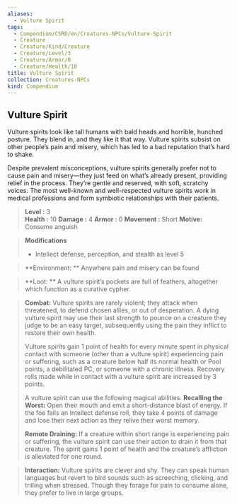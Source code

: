 ```yaml
---
aliases:
  - Vulture Spirit
tags:
  - Compendium/CSRD/en/Creatures-NPCs/Vulture-Spirit
  - Creature
  - Creature/Kind/Creature
  - Creature/Level/3
  - Creature/Armor/0
  - Creature/Health/10
title: Vulture Spirit
collection: Creatures-NPCs
kind: Compendium
---
```

## Vulture Spirit
Vulture spirits look like tall humans with bald heads and horrible, hunched posture. They blend in, and they like it that way. Vulture spirits subsist on other people’s pain and misery, which has led to a bad reputation that’s hard to shake. 

Despite prevalent misconceptions, vulture spirits generally prefer not to cause pain and misery—they just feed on what’s already present, providing relief in the process. They’re gentle and reserved, with soft, scratchy voices. The most well-known and well-respected vulture spirits work in medical professions and form symbiotic relationships with their patients.

 
> **Level :** 3  
> **Health :** 10 
> **Damage :** 4
> **Armor :** 0 
> **Movement :** Short
> **Motive:**  Consume anguish

> **Modifications**  
>- Intellect defense, perception, and stealth as level 5 


  
> **Environment: ** Anywhere pain and misery can be found 
 
> **Loot: ** A vulture spirit’s pockets are full of feathers, altogether which function as a curative cypher. 

> **Combat:** 
>Vulture spirits are rarely violent; they attack when threatened, to defend chosen allies, or out of desperation. A dying vulture spirit may use their last strength to pounce on a creature they judge to be an easy target, subsequently using the pain they inflict to restore their own health. 
>
>Vulture spirits gain 1 point of health for every minute spent in physical contact with someone (other than a vulture spirit) experiencing pain or suffering, such as a creature below half its normal health or Pool points, a debilitated PC, or someone with a chronic illness. Recovery rolls made while in contact with a vulture spirit are increased by 3 points. 
>
>A vulture spirit can use the following magical abilities. 
>**Recalling the Worst:** Open their mouth and emit a short-distance blast of energy. If the foe fails an Intellect defense roll, they take 4 points of damage and lose their next action as they relive their worst memory. 
>
>**Remote Draining:** If a creature within short range is experiencing pain or suffering, the vulture spirit can use their action to drain it from that creature. The spirit gains 1 point of health and the creature’s affliction is alleviated for one round. 
>

>**Interaction:** 
>Vulture spirits are clever and shy. They can speak human languages but revert to bird sounds such as screeching, clicking, and trilling when stressed. Though they forage for pain to consume alone, they prefer to live in large groups. 



